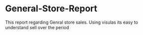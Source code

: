 # General-Store-Report
This report regarding Genral store sales.
Using visulas its easy to understand sell over the period 
